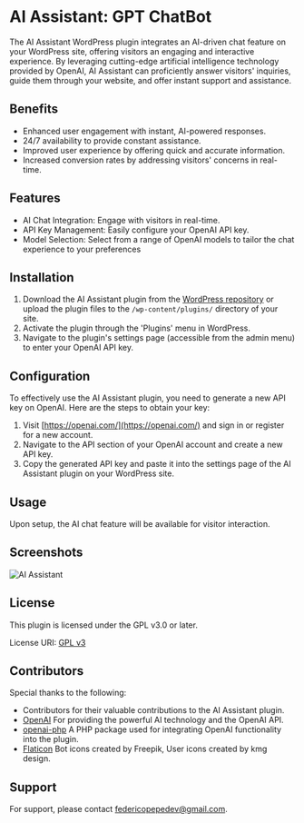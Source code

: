 # AI Assistant: GPT ChatBot

The AI Assistant WordPress plugin integrates an AI-driven chat feature on your WordPress site, offering visitors an engaging and interactive experience. By leveraging cutting-edge artificial intelligence technology provided by OpenAI, AI Assistant can proficiently answer visitors' inquiries, guide them through your website, and offer instant support and assistance.

## Benefits

- Enhanced user engagement with instant, AI-powered responses.
- 24/7 availability to provide constant assistance.
- Improved user experience by offering quick and accurate information.
- Increased conversion rates by addressing visitors' concerns in real-time.

## Features

- AI Chat Integration: Engage with visitors in real-time.
- API Key Management: Easily configure your OpenAI API key.
- Model Selection: Select from a range of OpenAI models to tailor the chat experience to your preferences

## Installation

1. Download the AI Assistant plugin from the [WordPress repository](https://wordpress.org/plugins/ai-assistant-gpt-chatbot/) or upload the plugin files to the `/wp-content/plugins/` directory of your site.
2. Activate the plugin through the 'Plugins' menu in WordPress.
3. Navigate to the plugin's settings page (accessible from the admin menu) to enter your OpenAI API key.

## Configuration

To effectively use the AI Assistant plugin, you need to generate a new API key on OpenAI. Here are the steps to obtain your key:

1. Visit [https://openai.com/](https://openai.com/) and sign in or register for a new account.
2. Navigate to the API section of your OpenAI account and create a new API key.
3. Copy the generated API key and paste it into the settings page of the AI Assistant plugin on your WordPress site.

## Usage

Upon setup, the AI chat feature will be available for visitor interaction.

## Screenshots

![AI Assistant](https://i.imgur.com/H6QkNlV.png)

## License

This plugin is licensed under the GPL v3.0 or later.

License URI: [GPL v3](https://www.gnu.org/licenses/gpl-3.0.html)

## Contributors

Special thanks to the following:

- Contributors for their valuable contributions to the AI Assistant plugin.
- [OpenAI](https://openai.com) For providing the powerful AI technology and the OpenAI API.
- [openai-php](https://github.com/openai-php) A PHP package used for integrating OpenAI functionality into the plugin.
- [Flaticon](https://www.flaticon.com) Bot icons created by Freepik, User icons created by kmg design.

## Support

For support, please contact federicopepedev@gmail.com.
